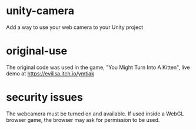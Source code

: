 # unity-camera
Add a way to use your web camera to your Unity project

# original-use
The original code was used in the game, "You Might Turn Into A Kitten", live demo at https://evilisa.itch.io/ymtiak

# security issues
The webcamera must be turned on and available. If used inside a WebGL browser game, the browser may ask for permission to be used.
